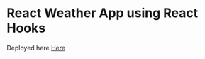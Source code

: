 # React Weather App using React Hooks

Deployed here [Here](https://react-hooks-weather-app.herokuapp.com/)
